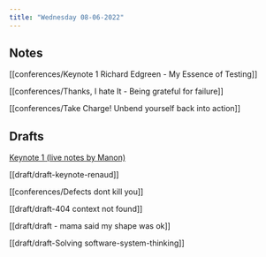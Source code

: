 ```yaml
---
title: "Wednesday 08-06-2022"
---
```

## Notes

[[conferences/Keynote 1 Richard Edgreen - My Essence of Testing]]

[[conferences/Thanks, I hate It - Being grateful for failure]]

[[conferences/Take Charge! Unbend yourself back into action]]

## Drafts
 [Keynote 1 (live notes by Manon)](draft/Keynote%201%20Manon.md)

[[draft/draft-keynote-renaud]]

[[conferences/Defects dont kill you]]

[[draft/draft-404 context not found]]

[[draft/draft - mama said my shape was ok]]

[[draft/draft-Solving software-system-thinking]]


